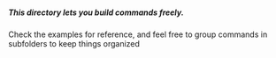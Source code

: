 ##### This directory lets you build commands freely.
Check the examples for reference, and feel free to group commands in subfolders to keep things organized